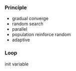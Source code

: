 ### Principle
- gradual converge
- random search
- parallel
- population reinforce random
- adaptive

### Loop
init variable
